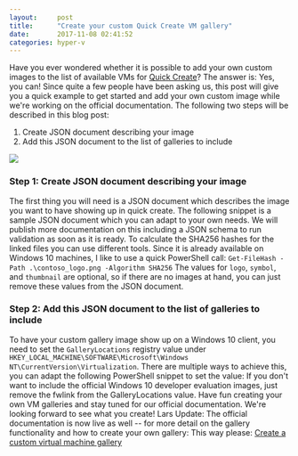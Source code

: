 ```yaml
---
layout:     post
title:      "Create your custom Quick Create VM gallery"
date:       2017-11-08 02:41:52
categories: hyper-v
---
```

Have you ever wondered whether it is possible to add your own custom images to the list of available VMs for [Quick Create](https://blogs.technet.microsoft.com/virtualization/2017/07/26/hyper-v-virtual-machine-gallery-and-networking-improvements/)? The answer is: Yes, you can! Since quite a few people have been asking us, this post will give you a quick example to get started and add your own custom image while we're working on the official documentation. The following two steps will be described in this blog post: 

  1. Create JSON document describing your image
  2. Add this JSON document to the list of galleries to include

[![](https://msdnshared.blob.core.windows.net/media/2017/11/customquickcreategallery-500x295.png)](https://msdnshared.blob.core.windows.net/media/2017/11/customquickcreategallery.png)

### Step 1: Create JSON document describing your image

The first thing you will need is a JSON document which describes the image you want to have showing up in quick create. The following snippet is a sample JSON document which you can adapt to your own needs. We will publish more documentation on this including a JSON schema to run validation as soon as it is ready.  To calculate the SHA256 hashes for the linked files you can use different tools. Since it is already available on Windows 10 machines, I like to use a quick PowerShell call: `Get-FileHash -Path .\contoso_logo.png -Algorithm SHA256` The values for `logo`, `symbol`, and `thumbnail` are optional, so if there are no images at hand, you can just remove these values from the JSON document. 

### Step 2: Add this JSON document to the list of galleries to include

To have your custom gallery image show up on a Windows 10 client, you need to set the `GalleryLocations` registry value under `HKEY_LOCAL_MACHINE\SOFTWARE\Microsoft\Windows NT\CurrentVersion\Virtualization`. There are multiple ways to achieve this, you can adapt the following PowerShell snippet to set the value:  If you don't want to include the official Windows 10 developer evaluation images, just remove the fwlink from the GalleryLocations value. Have fun creating your own VM galleries and stay tuned for our official documentation. We're looking forward to see what you create! Lars Update: The official documentation is now live as well -- for more detail on the gallery functionality and how to create your own gallery: This way please: [Create a custom virtual machine gallery](https://docs.microsoft.com/en-us/virtualization/hyper-v-on-windows/user-guide/custom-gallery)
